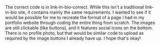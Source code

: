The correct code is in link-in-bio-correct.
While this isn't a traditional link-in-bio site, it contains mainly the same requirements. I wanted to see if it would be possible for me to recreate the format of a page I had in my portfolio website through coding the entire thing from scratch. The images are still clickable (like buttons), and it features social icons on the bottom. There is no profile photo, but that would be similar code to upload as required by the image buttons I already have up. I hope that's okay!
